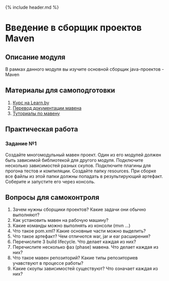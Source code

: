 {% include header.md %}

Введение в сборщик проектов Maven
====================

Описание модуля
---------------------
В рамках данного модуля вы изучите основной сборщик java-проектов - Maven 

Материалы для самоподготовки
---------------------
1. [Курс на Learn.by](https://learn.by/courses/course-v1:EPAM+MBT+ext1/about)
2. [Перевод документации мавена](https://www.apache-maven.ru/)
3. [Туториалы по мавену](https://proselyte.net/tutorials/maven/)

Практическая работа
---------------------

### Задание №1
Создайте многомодульный мавен проект. Один из его модулей должен быть зависимой библиотекой для другого модуля. 
Подключите несколько зависимостей разных скупов. Подключите плагины для прогона тестов и компиляции. Создайте папку
resources. При сборке все файлы из этой папки должны попадать в результирующий артефакт.
Соберите и запустите его через консоль.

Вопросы для самоконтроля
---------------------
1. Зачем нужны сборщики проектов? Какие задачи они обычно выполняют? 
2. Как установить мавен на рабочую машину?
3. Какие команды можно выполнять из консоли (mvn ...)
4. Что такое pom.xml? Какие основные части можно выделить? 
5. Что такое артефакт? Чем отличются war, jar и ear расширения?
6. Перечислите 3 build lifecycle. Что делает каждая из них? 
7. Перечислите несколько фаз (phase) мавена. Что делает каждая из них?  
8. Что такое мавен репозиторий? Какие типы репозиториев учавствуют в процессе работы?
9. Какие скоупы зависимостей существуют? Что означает каждая из них?
